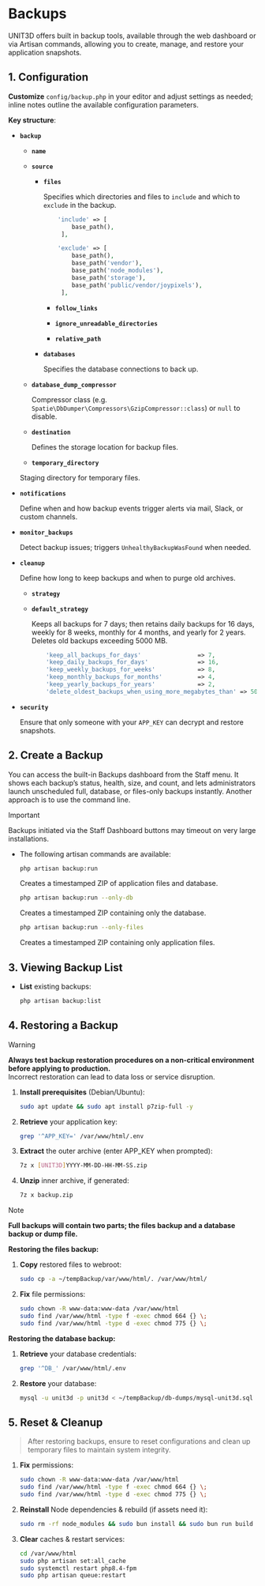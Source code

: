 # Backups

UNIT3D offers built in backup tools, available through the web dashboard or via Artisan commands, allowing you to create, manage, and restore your application snapshots.

## 1. Configuration

 **Customize** `config/backup.php` in your editor and adjust settings as needed; inline notes outline the available configuration parameters.

 **Key structure**:  

- **`backup`**  

    - **`name`**   

    - **`source`**   
        - **`files`**  

            Specifies which directories and files to `include` and which to `exclude` in the backup.

            ```php
                'include' => [
                    base_path(),           
                 ],

                'exclude' => [
                    base_path(),
                    base_path('vendor'),
                    base_path('node_modules'),
                    base_path('storage'),
                    base_path('public/vendor/joypixels'), 
                 ],
            ```       

           - **`follow_links`** 

           - **`ignore_unreadable_directories`** 

           - **`relative_path`** 

        - **`databases`**  

            Specifies the database connections to back up.

    - **`database_dump_compressor`**  

         Compressor class (e.g. `Spatie\DbDumper\Compressors\GzipCompressor::class`) or `null` to disable.

    - **`destination`**  

         Defines the storage location for backup files.​

    - **`temporary_directory`**  

     Staging directory for temporary files.

- **`notifications`**  

    Define when and how backup events trigger alerts via mail, Slack, or custom channels. 

- **`monitor_backups`**  

    Detect backup issues; triggers `UnhealthyBackupWasFound` when needed.  

- **`cleanup`**  

    Define how long to keep backups and when to purge old archives. 

    - **`strategy`**  

    - **`default_strategy`**  

         Keeps all backups for 7 days; then retains daily backups for 16 days, weekly for 8 weeks, monthly for 4 months, and yearly for 2 years. Deletes old backups exceeding 5000 MB.

         ```php
             'keep_all_backups_for_days'                => 7,
             'keep_daily_backups_for_days'              => 16,
             'keep_weekly_backups_for_weeks'            => 8,
             'keep_monthly_backups_for_months'          => 4,
             'keep_yearly_backups_for_years'            => 2,
             'delete_oldest_backups_when_using_more_megabytes_than' => 5000,
         ```

- **`security`**  

    Ensure that only someone with your `APP_KEY` can decrypt and restore snapshots.

## 2. Create a Backup

You can access the built-in Backups dashboard from the Staff menu. It shows each backup’s status, health, size, and count, and lets administrators launch unscheduled full, database, or files-only backups instantly. Another approach is to use the command line.

> [!IMPORTANT]  
> Backups initiated via the Staff Dashboard buttons may timeout on very large installations. 

- The following artisan commands are available: 

   ```sh
   php artisan backup:run
   ```
   
   Creates a timestamped ZIP of application files and database.

   ```sh
   php artisan backup:run --only-db
   ```

   Creates a timestamped ZIP containing only the database.

   ```sh
   php artisan backup:run --only-files
   ```

   Creates a timestamped ZIP containing only application files.


## 3. Viewing Backup List

- **List** existing backups:

   ```sh
   php artisan backup:list
   ```


## 4. Restoring a Backup

> [!WARNING]  
> **Always test backup restoration procedures on a non‑critical environment before applying to production.**  
> Incorrect restoration can lead to data loss or service disruption.

1. **Install prerequisites** (Debian/Ubuntu):

   ```sh
   sudo apt update && sudo apt install p7zip-full -y
   ```

2. **Retrieve** your application key:

   ```sh
   grep '^APP_KEY=' /var/www/html/.env
   ```

3. **Extract** the outer archive (enter APP_KEY when prompted):

   ```sh
   7z x [UNIT3D]YYYY-MM-DD-HH-MM-SS.zip
   ```

4. **Unzip** inner archive, if generated:

   ```sh
   7z x backup.zip
   ```

> [!NOTE]
> **Full backups will contain two parts; the files backup and a database backup or dump file.**

**Restoring the files backup:**

1. **Copy** restored files to webroot:

   ```sh
   sudo cp -a ~/tempBackup/var/www/html/. /var/www/html/
   ```

2. **Fix** file permissions:

   ```sh
   sudo chown -R www-data:www-data /var/www/html
   sudo find /var/www/html -type f -exec chmod 664 {} \;
   sudo find /var/www/html -type d -exec chmod 775 {} \;
   ```

**Restoring the database backup:**

1. **Retrieve** your database credentials:

   ```sh
   grep '^DB_' /var/www/html/.env
   ```

2. **Restore** your database:

   ```sh
   mysql -u unit3d -p unit3d < ~/tempBackup/db-dumps/mysql-unit3d.sql 
   ```

## 5. Reset & Cleanup

> After restoring backups, ensure to reset configurations and clean up temporary files to maintain system integrity.

1. **Fix** permissions:

   ```sh
   sudo chown -R www-data:www-data /var/www/html
   sudo find /var/www/html -type f -exec chmod 664 {} \;
   sudo find /var/www/html -type d -exec chmod 775 {} \;
   ```

2. **Reinstall** Node dependencies & rebuild (if assets need it):

   ```sh
   sudo rm -rf node_modules && sudo bun install && sudo bun run build
   ```

3. **Clear** caches & restart services:

   ```sh
   cd /var/www/html
   sudo php artisan set:all_cache
   sudo systemctl restart php8.4-fpm
   sudo php artisan queue:restart
   ```
